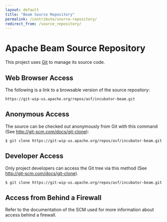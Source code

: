 ```yaml
---
layout: default
title: "Beam Source Repository"
permalink: /contribute/source-repository/
redirect_from: /source_repository/
---
```


# Apache Beam Source Repository

This project uses [Git](http://git-scm.com) to manage its source code.

## Web Browser Access
The following is a link to a browsable version of the source repository:

    https://git-wip-us.apache.org/repos/asf/incubator-beam.git

## Anonymous Access
The source can be checked out anonymously from Git with this command (See http://git-scm.com/docs/git-clone):

    $ git clone https://git-wip-us.apache.org/repos/asf/incubator-beam.git

## Developer Access
Only project developers can access the Git tree via this method (See http://git-scm.com/docs/git-clone).

    $ git clone https://git-wip-us.apache.org/repos/asf/incubator-beam.git

## Access from Behind a Firewall
Refer to the documentation of the SCM used for more information about access behind a firewall.
